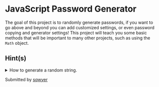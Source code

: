 # JavaScript Password Generator

The goal of this project is to randomly generate passwords, if you want to go above and beyond you can add customized settings, or even password copying and generator settings! This project will teach you some basic methods that will be important to many other projects, such as using the `Math` object.

## Hint(s)
<details>
  <summary>How to generate a random string.</summary>
    It's pretty simple to generate a random string, all you have to do is:
    ```js
    function randomize(length) {
      let possible = "qwertyuiopasdfghjklzxcvbnmQWERTYUIOPASDFGHJKLZXCVBNM!@#$%^&*()1234567890-=_+\][|}{/.,<>?";
      let characterArray = possible.split('');
      
      let final = '';
      
      for(let i = 0; i < length; i++){
        final+=characterArray[Math.floor(Math.random() * characterArray.length)];
      }
      
      return final;
    }
    
    /* now you can use randomize(10) and get a random string that is 10 characters long! */
    ```
</details>

Submitted by [sqwyer](https://github.com/sqwyer)
